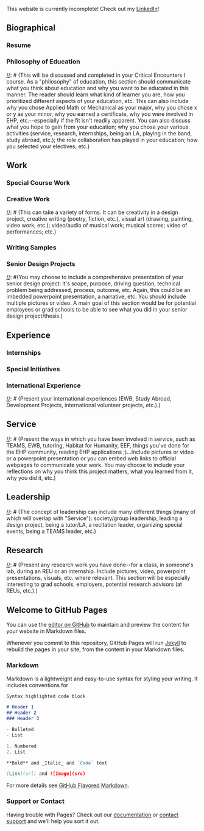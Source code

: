 
This website is currently incomplete!  Check out my [LinkedIn](https://www.linkedin.com/in/charles-puskar)!

## Biographical

### Resume

[//]: # (Basic resume, updated each year as needed.)

### Philosophy of Education

[//]: # (This will be discussed and completed in your Critical Encounters I course. As a "philosophy" of education, this section should communicate what you think about education and why you want to be educated in this manner.  The reader should learn what kind of learner you are, how you prioritized different aspects of your education, etc. This can also include why you chose Applied Math or Mechanical as your major, why you chose x or y as your minor, why you earned a certificate, why you were involved in EHP,  etc.--especially if the fit isn't readily apparent.  You can also discuss what you hope to gain from your education; why you chose your various activities (service, research, internships, being an LA, playing in the band, study abroad, etc.); the role collaboration has played in your education; how you selected your electives; etc.)

## Work

### Special Course Work

[//]: # (Showcase your abilities by presenting work of which you are especially proud. We recommend 3 or so samples of especially difficult, creative, or noteworthy work done for a course. For exmaple, a design project, a fourier project, a particularly difficult proof from "APPM Analysis class", a paper you wrote in German for a class, etc.)

### Creative Work

[//]: # (This can take a variety of forms.  It can be creativity in a design project, creative writing (poetry, fiction, etc.), visual art (drawing, painting, video work, etc.); video/audio of musical work; musical scores; video of performances; etc.)

### Writing Samples

[//]: # (The ability to communicate well is essential to almost any type of success.  This section should present 2-3 writing samples that demonstrate your ability to organize your thoughts, the quality of your reasoning and the clarity of expressing your thoughts.  Your Symposium speech from Critical Encounters I could be your first posted sample.  This writing could be from a class, but it could also be something related to research, an article you are working on or something you are presenting to a non-academic group.)

### Senior Design Projects

[//]: #(You may choose to include a comprehensive presentation of your senior design project: it's scope, purpose, driving question, technical problem being addressed, process, outcome, etc. Again, this could be an imbedded powerpoint presentation, a narrative, etc.  You should include multiple pictures or video.  A main goal of this section would be for potential employees or grad schools to be able to see what you did in your senior design project/thesis.)

## Experience

### Internships

[//]: # (Present internship experiences, including not only a presentation of what you did, but reflections on what you learned, the value of the project, how this fits your ambitions, etc.)

### Special Initiatives

[//]: # (Highlight something unique that you want to make known.  This could be your work on something like starting a tutoring program, a student group, projects you've worked on in the Makerspace, etc. You may choose to include your reflections on this as well a comprehensive presentation of what you did.)

### International Experience

[//]: # (Present your international experiences (EWB, Study Abroad, Development Projects, international volunteer projects, etc.).)

## Service

[//]: # (Present the ways in which you have been involved in service, such as TEAMS, EWB, tutoring, Habitat for Humanity, EEF, things you've done for the EHP community, reading EHP applications ;)...Include pictures or video or a powerpoint presentation or you can embed web links to official webpages to communicate your work. You may choose to include your reflections on why you think this project matters, what you learned from it, why you did it, etc.)

## Leadership

[//]: # (The concept of leadership can include many different things (many of which will overlap with "Service"): society/group leadership, leading a design project, being a tutor/LA, a recitation leader, organizing special events, being a TEAMS leader, etc.)

## Research

[//]: # (Present any research work you have done--for a class, in someone's lab, during an REU or an internship.  Include pictures, video, powerpoint presentations, visuals, etc. where relevant. This section will be especially interesting to grad schools, employers, potential research advisors (at REUs, etc.).)


## Welcome to GitHub Pages

You can use the [editor on GitHub](https://github.com/chasepuskar/chasepuskar.github.io/edit/master/index.md) to maintain and preview the content for your website in Markdown files.

Whenever you commit to this repository, GitHub Pages will run [Jekyll](https://jekyllrb.com/) to rebuild the pages in your site, from the content in your Markdown files.

### Markdown

Markdown is a lightweight and easy-to-use syntax for styling your writing. It includes conventions for

```markdown
Syntax highlighted code block

# Header 1
## Header 2
### Header 3

- Bulleted
- List

1. Numbered
2. List

**Bold** and _Italic_ and `Code` text

[Link](url) and ![Image](src)
```

For more details see [GitHub Flavored Markdown](https://guides.github.com/features/mastering-markdown/).

### Support or Contact

Having trouble with Pages? Check out our [documentation](https://help.github.com/categories/github-pages-basics/) or [contact support](https://github.com/contact) and we’ll help you sort it out.

